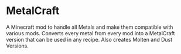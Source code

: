 # MetalCraft
A Minecraft mod to handle all Metals and make them compatible with various mods. Converts every metal from every mod into a MetalCraft version that can be used in any recipe. Also creates Molten and Dust Versions.
